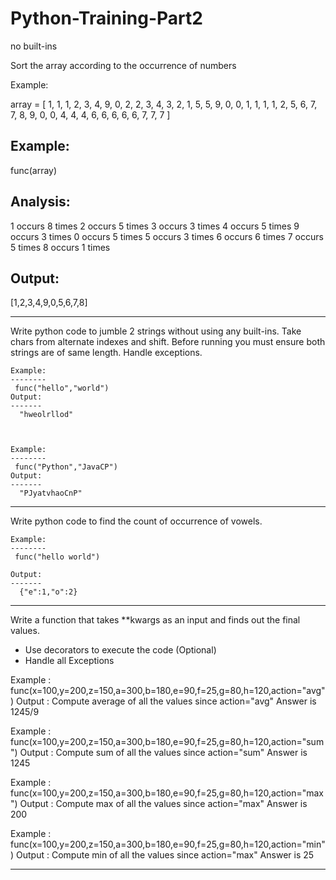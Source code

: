 # Python-Training-Part2

no built-ins

 


Sort the array according to the occurrence of numbers

 

Example:

 

array = [
    1, 1, 1, 2, 3, 4, 9, 0, 2, 2, 3, 4, 3, 2, 1, 5, 5, 9, 0, 0, 1, 1, 1, 1, 2,
    5, 6, 7, 7, 8, 9, 0, 0, 4, 4, 4, 6, 6, 6, 6, 6, 7, 7, 7
]

 

Example:
---------
func(array)

 

Analysis:
-------

 

1 occurs 8 times
2 occurs 5 times
3 occurs 3 times
4 occurs 5 times
9 occurs 3 times
0 occurs 5 times
5 occurs 3 times
6 occurs 6 times
7 occurs 5 times
8 occurs 1 times

 

Output:
-------

 

[1,2,3,4,9,0,5,6,7,8]

 

--------------------------------------------------------------------------------

 

Write python code to jumble 2 strings without using any built-ins.
   Take chars from alternate indexes and shift.
   Before running you must ensure both strings are of same length.
   Handle exceptions.
    
    Example:
    --------
     func("hello","world")
    Output:
    -------
      "hweolrllod"

 

    Example:
    --------
     func("Python","JavaCP")
    Output:
    -------
      "PJyatvhaoCnP"

 

--------------------------------------------------------------------------------

 

 

Write python code to find the count of occurrence of vowels.
    
    Example:
    --------
     func("hello world")
    
    Output:
    -------
      {"e":1,"o":2}

 


--------------------
Write a function that takes **kwargs as an input and finds out the final values. 
  - Use decorators to execute the code (Optional)
  - Handle all Exceptions

 

  Example :
    func(x=100,y=200,z=150,a=300,b=180,e=90,f=25,g=80,h=120,action="avg")
  Output :
    Compute average of all the values since action="avg"
    Answer is 1245/9 

 

  Example :
    func(x=100,y=200,z=150,a=300,b=180,e=90,f=25,g=80,h=120,action="sum")
  Output :
    Compute sum of all the values since action="sum"
    Answer is 1245

 

  Example :
    func(x=100,y=200,z=150,a=300,b=180,e=90,f=25,g=80,h=120,action="max")
  Output :
    Compute max of all the values since action="max"
    Answer is 200

 

  Example :
    func(x=100,y=200,z=150,a=300,b=180,e=90,f=25,g=80,h=120,action="min")
  Output :
    Compute min of all the values since action="max"
    Answer is 25

 

--------------------------------------------------------------------------------
